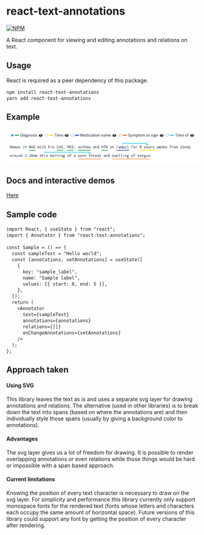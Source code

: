 # react-text-annotations

[![NPM](https://img.shields.io/npm/v/react-text-annotations)](https://www.npmjs.com/package/react-text-annotations)

A React component for viewing and editing annotations and relations on text.

## Usage

React is required as a peer dependency of this package.

```
npm install react-text-annotations
yarn add react-text-annotations
```

## Example

![](https://github.com/LouisEugeneMSFT/react-text-annotations/blob/master/example/example.png?raw=true)

## Docs and interactive demos

[Here](https://louiseugenemsft.github.io/react-text-annotations/)

## Sample code

```tsx
import React, { useState } from "react";
import { Annotator } from "react-text-annotations";

const Sample = () => {
  const sampleText = "Hello world";
  const [annotations, setAnnotations] = useState([
    {
      key: "sample_label",
      name: "Sample label",
      values: [{ start: 0, end: 5 }],
    },
  ]);
  return (
    <Annotator
      text={sampleText}
      annotations={annotations}
      relations={[]}
      onChangeAnnotations={setAnnotations}
    />
  );
};
```

## Approach taken

#### Using SVG

This library leaves the text as is and uses a separate svg layer for drawing annotations and relations. The alternative (used in other libraries) is to break down the text into spans (based on where the annotations are) and then individually style those spans (usually by giving a background color to annotations).

#### Advantages

The svg layer gives us a lot of freedom for drawing. It is possible to render overlapping annotations or even relations while those things would be hard or impossible with a span based approach.

#### Current limitations

Knowing the position of every text character is necessary to draw on the svg layer. For simplicity and performance this library currently only support monospace fonts for the rendered text (fonts whose letters and characters each occupy the same amount of horizontal space). Future versions of this library could support any font by getting the position of every character after rendering.
